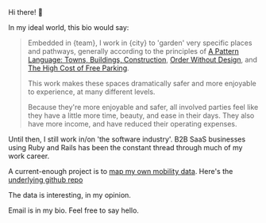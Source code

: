 Hi there! 👋

In my ideal world, this bio would say:

> Embedded in {team}, I work in {city} to 'garden' very specific places and pathways, generally according to the principles of [A Pattern Language: Towns, Buildings, Construction](https://www.amazon.com/Pattern-Language-Buildings-Construction-Environmental/dp/0195019199), [Order Without Design](https://www.amazon.com/Order-without-Design-Markets-Cities/dp/0262038765), and [The High Cost of Free Parking](https://www.amazon.com/High-Cost-Free-Parking-Updated/dp/193236496X).
> 
> This work makes these spaces dramatically safer and more enjoyable to experience, at many different levels.
> 
> Because they're more enjoyable and safer, all involved parties feel like they have a little more time, beauty, and ease in their days. They also have more income, and have reduced their operating expenses.

Until then, I still work in/on 'the software industry'. B2B SaaS businesses using Ruby and Rails has been the constant thread through much of my work career.

A current-enough project is to [map my own mobility data](https://mobility-data.herokuapp.com/). Here's the [underlying github repo](https://github.com/josh-works/polyline-model-with-mark)

The data is interesting, in my opinion.

Email is in my bio. Feel free to say hello.



